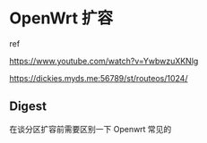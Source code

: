 # OpenWrt 扩容

ref

https://www.youtube.com/watch?v=YwbwzuXKNlg

https://dickies.myds.me:56789/st/routeos/1024/

## Digest

在谈分区扩容前需要区别一下 Openwrt 常见的